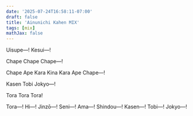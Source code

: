 ```yaml
---
date: '2025-07-24T16:58:11-07:00'
draft: false
title: 'Ainunichi Kahen MIX'
tags: [mix]
mathJax: false
---
```


Uisupe―! Kesui―! 

Chape Chape Chape―! 

Chape Ape Kara Kina Kara Ape Chape―!

Kasen Tobi Jokyo―! 

Tora Tora Tora! 

Tora―! Hi―! Jinzō―! Seni―! Ama―! Shindou―! Kasen―! Tobi―! Jokyo―!
